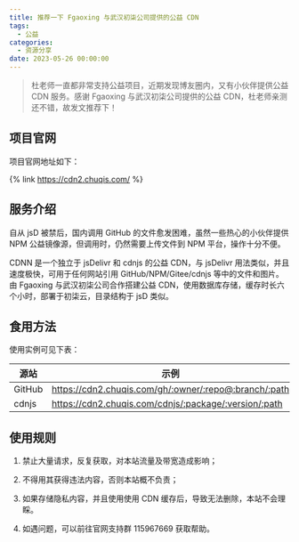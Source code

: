 ```yaml
---
title: 推荐一下 Fgaoxing 与武汉初柒公司提供的公益 CDN
tags:
  - 公益
categories:
  - 资源分享
date: 2023-05-26 00:00:00
---
```


> 杜老师一直都非常支持公益项目，近期发现博友圈内，又有小伙伴提供公益 CDN 服务。感谢 Fgaoxing 与武汉初柒公司提供的公益 CDN，杜老师亲测还不错，故发文推荐下！

<!-- more -->

## 项目官网

项目官网地址如下：

{% link https://cdn2.chuqis.com/ %}

## 服务介绍

自从 jsD 被禁后，国内调用 GitHub 的文件愈发困难，虽然一些热心的小伙伴提供 NPM 公益镜像源，但调用时，仍然需要上传文件到 NPM 平台，操作十分不便。

CDNN 是一个独立于 jsDelivr 和 cdnjs 的公益 CDN，与 jsDelivr 用法类似，并且速度极快，可用于任何网站引用 GitHub/NPM/Gitee/cdnjs 等中的文件和图片。由 Fgaoxing 与武汉初柒公司合作搭建公益 CDN，使用数据库存储，缓存时长六个小时，部署于初柒云，目录结构于 jsD 类似。

## 食用方法

使用实例可见下表：

| 源站 | 示例 |
| - | - |
| GitHub | https://cdn2.chuqis.com/gh/:owner/:repo@:branch/:path |
| cdnjs | https://cdn2.chuqis.com/cdnjs/:package/:version/:path |

## 使用规则

1. 禁止大量请求，反复获取，对本站流量及带宽造成影响；

2. 不得用其获得违法内容，否则本站概不负责；

3. 如果存储隐私内容，并且使用使用 CDN 缓存后，导致无法删除，本站不会理睬。

4. 如遇问题，可以前往官网支持群 115967669 获取帮助。